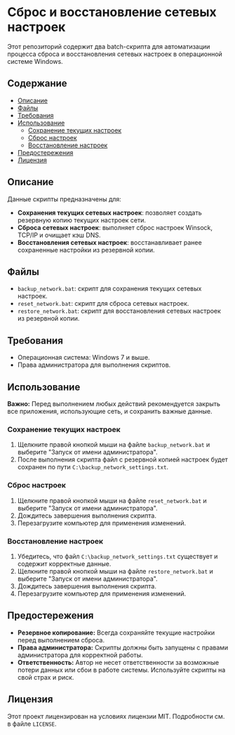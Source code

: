 # Сброс и восстановление сетевых настроек

Этот репозиторий содержит два batch-скрипта для автоматизации процесса сброса и восстановления сетевых настроек в операционной системе Windows.

## Содержание

- [Описание](#описание)
- [Файлы](#файлы)
- [Требования](#требования)
- [Использование](#использование)
  - [Сохранение текущих настроек](#сохранение-текущих-настроек)
  - [Сброс настроек](#сброс-настроек)
  - [Восстановление настроек](#восстановление-настроек)
- [Предостережения](#предостережения)
- [Лицензия](#лицензия)

## Описание

Данные скрипты предназначены для:

- **Сохранения текущих сетевых настроек**: позволяет создать резервную копию текущих настроек сети.
- **Сброса сетевых настроек**: выполняет сброс настроек Winsock, TCP/IP и очищает кэш DNS.
- **Восстановления сетевых настроек**: восстанавливает ранее сохраненные настройки из резервной копии.

## Файлы

- `backup_network.bat`: скрипт для сохранения текущих сетевых настроек.
- `reset_network.bat`: скрипт для сброса сетевых настроек.
- `restore_network.bat`: скрипт для восстановления сетевых настроек из резервной копии.

## Требования

- Операционная система: Windows 7 и выше.
- Права администратора для выполнения скриптов.

## Использование

**Важно:** Перед выполнением любых действий рекомендуется закрыть все приложения, использующие сеть, и сохранить важные данные.

### Сохранение текущих настроек

1. Щелкните правой кнопкой мыши на файле `backup_network.bat` и выберите "Запуск от имени администратора".
2. После выполнения скрипта файл с резервной копией настроек будет сохранен по пути `C:\backup_network_settings.txt`.

### Сброс настроек

1. Щелкните правой кнопкой мыши на файле `reset_network.bat` и выберите "Запуск от имени администратора".
2. Дождитесь завершения выполнения скрипта.
3. Перезагрузите компьютер для применения изменений.

### Восстановление настроек

1. Убедитесь, что файл `C:\backup_network_settings.txt` существует и содержит корректные данные.
2. Щелкните правой кнопкой мыши на файле `restore_network.bat` и выберите "Запуск от имени администратора".
3. Дождитесь завершения выполнения скрипта.
4. Перезагрузите компьютер для применения изменений.

## Предостережения

- **Резервное копирование:** Всегда сохраняйте текущие настройки перед выполнением сброса.
- **Права администратора:** Скрипты должны быть запущены с правами администратора для корректной работы.
- **Ответственность:** Автор не несет ответственности за возможные потери данных или сбои в работе системы. Используйте скрипты на свой страх и риск.

## Лицензия

Этот проект лицензирован на условиях лицензии MIT. Подробности см. в файле `LICENSE`.
